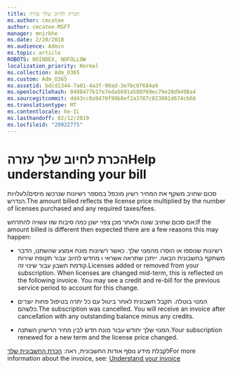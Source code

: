 ```yaml
---
title: הכרת לחיוב שלך עזרה
ms.author: cmcatee
author: cmcatee-MSFT
manager: mnirkhe
ms.date: 2/20/2018
ms.audience: Admin
ms.topic: article
ROBOTS: NOINDEX, NOFOLLOW
localization_priority: Normal
ms.collection: Adm_O365
ms.custom: Adm_O365
ms.assetid: bdcd1344-7a01-4a3f-90ad-3e7bc0f684a9
ms.openlocfilehash: 0408477b17e7eda5691a580769ec79e20d9498a4
ms.sourcegitcommit: dd43cc0a9470f98b8ef2a3787c823801d674c666
ms.translationtype: MT
ms.contentlocale: he-IL
ms.lasthandoff: 02/12/2019
ms.locfileid: "29922775"
---
```

# <a name="help-understanding-your-bill"></a><span data-ttu-id="73a57-102">הכרת לחיוב שלך עזרה</span><span class="sxs-lookup"><span data-stu-id="73a57-102">Help understanding your bill</span></span>

<span data-ttu-id="73a57-103">סכום שחויב משקף את המחיר רשיון מוכפל במספר רשיונות שנרכשו מיסים/לעלויות הנדרש.</span><span class="sxs-lookup"><span data-stu-id="73a57-103">The amount billed reflects the license price multiplied by the number of licenses purchased and any required taxes/fees.</span></span>
  
<span data-ttu-id="73a57-104">אם סכום שחויב שונה ולאחר מכן צפוי ישנן כמה סיבות שזו עשויה להתרחש:</span><span class="sxs-lookup"><span data-stu-id="73a57-104">If the amount billed is different then expected there are a few reasons this may happen:</span></span>
  
- <span data-ttu-id="73a57-p101">רשיונות שנוספו או הוסרו מהמנוי שלך. כאשר רשיונות מונח אמצע שהשתנו, הדבר משתקף בחשבונית הבאה. ייתכן שתראה אשראי ו מחדש לחיוב עבור תקופת שירות קודמת חשבון עבור שינוי זה.</span><span class="sxs-lookup"><span data-stu-id="73a57-p101">Licenses added or removed from your subscription. When licenses are changed mid-term, this is reflected on the following invoice. You may see a credit and re-bill for the previous service period to account for this change.</span></span>
    
- <span data-ttu-id="73a57-p102">המנוי בוטלה. תקבל חשבונית לאחר ביטול עם כל יתרה בטיפול פחות יוצרים כלשהם.</span><span class="sxs-lookup"><span data-stu-id="73a57-p102">The subscription was cancelled. You will receive an invoice after cancellation with any outstanding balance minus any credits.</span></span>
    
- <span data-ttu-id="73a57-110">המנוי שלך יחודש עבור מונח חדש לבין מחיר הרישיון השתנה.</span><span class="sxs-lookup"><span data-stu-id="73a57-110">Your subscription renewed for a new term and the license price changed.</span></span>
    
<span data-ttu-id="73a57-111">לקבלת מידע נוסף אודות החשבונית, ראה: [הכרת החשבונית שלך](https://support.office.com/article/0724b428-fb59-4962-8c37-6674166d7507)</span><span class="sxs-lookup"><span data-stu-id="73a57-111">For more information about the invoice, see: [Understand your invoice](https://support.office.com/article/0724b428-fb59-4962-8c37-6674166d7507)</span></span>
  

